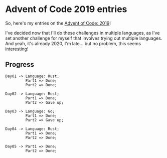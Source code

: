 # Advent of Code 2019 entries

So, here's my entries on the [Advent of Code: 2019](https://adventofcode.com/2019)!

I've decided now that I'll do these challenges in multiple languages, as I've set another challenge for myself that involves trying out multiple languages.\
And yeah, it's already 2020, I'm late... but no problem, this seems interesting!

## Progress

```
Day01 -> Language: Rust;
	     Part1 => Done;
         Part2 => Done;

Day02 -> Language: Rust;
         Part1 => Done;
         Part2 => Gave up;

Day03 -> Language: Go;
         Part1 => Done;
         Part2 => Gave up;

Day04 -> Language: Rust;
         Part1 => Done;
         Part2 => Done;

Day05 -> Part1 => Done;
         Part2 => Done;
```
